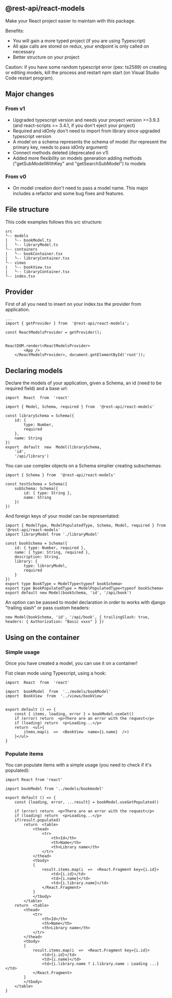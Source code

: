 ## @rest-api/react-models

Make your React project easier to maintain with this package.

Benefits:

 - You will gain a more typed project (if you are using Typescript)
 - All ajax calls are stored on redux, your endpoint is only called on necessary
 - Better structure on your project

Caution: if you have some random typescript error (pex: ts2589) on creating or editing models, kill the process and restart npm start (on Visual Studio Code restart program).

## Major changes
### From v1
 - Upgraded typescript version and needs your proyect version >=3.9.3 (and react-scripts >= 3.4.1, if you don't eject your project)
 - Required and idOnly don't need to import from library since upgraded typescript version
 - A model on a schema represents the schema of model (for represent the primary key, needs to pass idOnly argument)
 - Connect methods deleted (deprecated on v1)
 - Added more flexibility on models generation adding methods ("getSubModelWithKey" and "getSearchSubModel") to models
### From v0
 - On model creation don't need to pass a model name. This major includes a refactor and some bug fixes and features.

## File structure
This code examples follows this src structure:
```
src
└-- models
|   └-- bookModel.ts
|   └-- libraryModel.ts
└-- containers
|   └-- bookContainer.tsx
|   └-- libraryContainer.tsx
└-- views
|   └-- bookView.tsx
|   └-- libraryContainer.tsx
└-- index.tsx
```
## Provider
First of all you need to insert on your index.tsx the provider from application.

    ...
    import { getProvider } from  '@rest-api/react-models';
	
	const ReactModelsProvider = getProvider();


	ReactDOM.render(<ReactModelsProvider>
			<App />
		</ReactModelsProvider>, document.getElementById('root'));

## Declaring models
Declare the models of your application, given a Schema, an id (need to be required field) and a base url:

    import  React  from  'react'
    
    import { Model, Schema, required } from  '@rest-api/react-models'
    
    const librarySchema = Schema({
        id: {
    	    type: Number,
    	    required
        },
        name: String
    })
    export  default  new  Model(librarySchema, 
	    'id', 
	    '/api/library')

   
You can use complex objects on a Schema simplier creating subschemas:

    import { Schema } from  '@rest-api/react-models'
    
    const testSchema = Schema({
	    subSchema: Schema({
	    	id: { type: String },
	    	name: String
    	})
	})
And foreign keys of your model can be representated:

    import { ModelType, ModelPopulatedType, Schema, Model, required } from  '@rest-api/react-models'
    import libraryModel from './libraryModel'
    
    const bookSchema = Schema({
	    id: { type: Number, required },
	    name: { type: String, required },
	    description: String,
	    library: {
		    type: libraryModel,
		    required
	    }
    })
    export type BookType = ModelType<typeof bookSchema>
	export type BookPopulatedType = ModelPopulatedType<typeof bookSchema>
	export default new Model(bookSchema, 'id', '/api/book')

An option can be passed to model declaration in order to works with django "trailing slash" or pass custom headers:

	new Model(bookSchema, 'id', '/api/book', { trailingSlash: true, headers: { Authorization: "Basic xxxx" } })


## Using on the container
### Simple usage
Once you have created a model, you can use it on a container!

Fist clean mode using Typescript, using a hook:

    import  React  from  'react'
	
	import  bookModel  from  '../models/bookModel'
	import  BookView  from  '../views/bookView'

  
	export default () => {
		const { items, loading, error } = bookModel.useGet()
		if (error) return  <p>There are an error with the request</p>
		if (loading) return  <p>Loading...</p>
		return  <ul>{
			items.map(i  =>  <BookView  name={i.name}  />)
		}</ul>
	}


### Populate items
You can populate items with a simple usage (you need to check if it's populated):

	import React from 'react'

	import bookModel from '../models/bookmodel'
	
	export default () => {
		const {loading, error, ...result} = bookModel.useGetPopulated()

		if (error) return  <p>There are an error with the request</p>
		if (loading) return  <p>Loading...</p>
		if(result.populated)
			return  <table>
				<thead>
					<tr>
						<th>Id</th>
						<th>Name</th>
						<th>Library name</th>
					</tr>
				</thead>
				<tbody>
				{
					result.items.map(i  =>  <React.Fragment key={i.id}>
						<td>{i.id}</td>
						<td>{i.name}</td>
						<td>{i.library.name}</td>
					</React.Fragment>
				}
				</tbody>
			</table>
		return  <table>
			<thead>
				<tr>
					<th>Id</th>
					<th>Name</th>
					<th>Library name</th>
				</tr>
			</thead>
			<tbody>
			{
				result.items.map(i  =>  <React.Fragment key={i.id}>
					<td>{i.id}</td>
					<td>{i.name}</td>
					<td>{i.library.name ? i.library.name : Loading ...}</td>
				</React.Fragment>
			}
			</tbody>
		</table>
	}